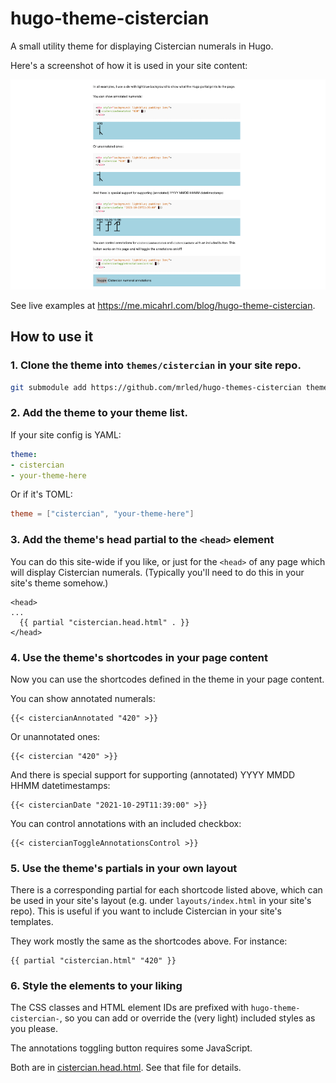 # hugo-theme-cistercian

A small utility theme for displaying Cistercian numerals in Hugo.

Here's a screenshot of how it is used in your site content:

[![screenshot](/images/tn.png)](/images/screenshot.png)

See live examples at <https://me.micahrl.com/blog/hugo-theme-cistercian>.

## How to use it

### 1. Clone the theme into `themes/cistercian` in your site repo.

```sh
git submodule add https://github.com/mrled/hugo-themes-cistercian themes/cistercian
```

### 2. Add the theme to your theme list.

If your site config is YAML:

```yaml
theme:
- cistercian
- your-theme-here
```

Or if it's TOML:

```toml
theme = ["cistercian", "your-theme-here"]
```

### 3. Add the theme's head partial to the `<head>` element

You can do this site-wide if you like, or just for the `<head>` of any page which will display Cistercian numerals. (Typically you'll need to do this in your site's theme somehow.)

```go-html-template
<head>
...
  {{ partial "cistercian.head.html" . }}
</head>
```

### 4. Use the theme's shortcodes in your page content

Now you can use the shortcodes defined in the theme in your page content.

You can show annotated numerals:

```go-html-template
{{< cistercianAnnotated "420" >}}
```

Or unannotated ones:

```go-html-template
{{< cistercian "420" >}}
```

And there is special support for supporting (annotated) YYYY MMDD HHMM datetimestamps:

```go-html-template
{{< cistercianDate "2021-10-29T11:39:00" >}}
```

You can control annotations with an included checkbox:

```go-html-template
{{< cistercianToggleAnnotationsControl >}}
```

### 5. Use the theme's partials in your own layout

There is a corresponding partial for each shortcode listed above, which can be used in your site's layout (e.g. under `layouts/index.html` in your site's repo). This is useful if you want to include Cistercian in your site's templates.

They work mostly the same as the shortcodes above. For instance:

```go-html-template
{{ partial "cistercian.html" "420" }}
```

### 6. Style the elements to your liking

The CSS classes and HTML element IDs are prefixed with `hugo-theme-cistercian-`, so you can add or override the (very light) included styles as you please.

The annotations toggling button requires some JavaScript.

Both are in [cistercian.head.html](layouts/partials/cistercian.head.html). See that file for details.
